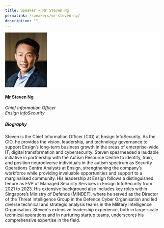 ```yaml
---
title: Speaker – Mr Steven Ng
permalink: /speakers/mr-steven-ng/
description: ""
---
```

![](/images/2023%20Speakers/steven%20ng.png)

#### **Mr Steven Ng**

*Chief Information Officer <br>
Ensign InfoSecurity*


##### **Biography**
Steven is the Chief Information Officer (CIO) at Ensign InfoSecurity. As the CIO, he provides the vision, leadership, and technology governance to support Ensign’s long-term business growth in the areas of enterprise-wide IT, digital transformation and cybersecurity. Steven spearheaded a laudable initiative in partnership with the Autism Resource Centre to identify, train, and position neurodiverse individuals in the autism spectrum as Security Operations Centre Analysts at Ensign, strengthening the company’s workforce while providing invaluable opportunities and support to a marginalised community. His leadership at Ensign follows a distinguished tenure as EVP of Managed Security Services in Ensign InfoSecurity from 2021 to 2023. His extensive background also includes key roles within Singapore’s Ministry of Defence (MINDEF), where he served as the Director of the Threat Intelligence Group in the Defence Cyber Organisation and led diverse technical and strategic analysis teams in the Military Intelligence Organisation. Steven's extensive
leadership experience, both in large-scale technical operations and in nurturing startup teams, underscores his comprehensive expertise in the field.